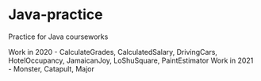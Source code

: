 # Java-practice
Practice for Java courseworks

Work in 2020 - CalculateGrades, CalculatedSalary, DrivingCars, HotelOccupancy, JamaicanJoy, LoShuSquare, PaintEstimator
Work in 2021 - Monster, Catapult, Major
